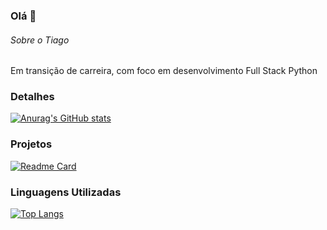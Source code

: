 ### Olá 👋

###### Sobre o Tiago
Em transição de carreira, com foco em desenvolvimento Full Stack Python

### Detalhes
[![Anurag's GitHub stats](https://github-readme-stats.vercel.app/api?username=tiago-silva-batista&show_icons=true&theme=dark)](https://github.com/anuraghazra/github-readme-stats)


### Projetos
[![Readme Card](https://github-readme-stats.vercel.app/api/pin/?username=tiago-silva-batista&repo=tiago-silva-batista.github.io&theme=dark)](https://github.com/anuraghazra/github-readme-stats)

### Linguagens Utilizadas
[![Top Langs](https://github-readme-stats.vercel.app/api/top-langs/?username=tiago-silva-batista&layout=compact)](https://github.com/anuraghazra/github-readme-stats)

